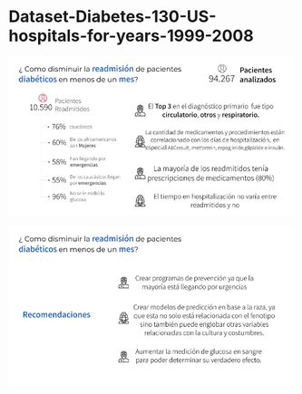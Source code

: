 # Dataset-Diabetes-130-US-hospitals-for-years-1999-2008

 ![Home page](https://github.com/dama207/Dataset-Diabetes-130-US-hospitals-for-years-1999-2008/blob/main/Hallazgos.jpg)
 
  ![Home page](https://github.com/dama207/Dataset-Diabetes-130-US-hospitals-for-years-1999-2008/blob/main/Recomendaciones.jpg)

 
 
 
